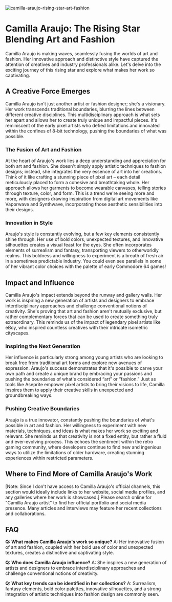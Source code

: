 ![camilla-araujo-rising-star-art-fashion](https://images.pexels.com/photos/33348527/pexels-photo-33348527.jpeg?auto=compress&cs=tinysrgb&fit=crop&h=627&w=1200)

# Camilla Araujo: The Rising Star Blending Art and Fashion

Camilla Araujo is making waves, seamlessly fusing the worlds of art and fashion. Her innovative approach and distinctive style have captured the attention of creatives and industry professionals alike. Let's delve into the exciting journey of this rising star and explore what makes her work so captivating.

## A Creative Force Emerges

Camilla Araujo isn't just another artist or fashion designer; she's a visionary. Her work transcends traditional boundaries, blurring the lines between different creative disciplines. This multidisciplinary approach is what sets her apart and allows her to create truly unique and impactful pieces.  It's reminiscent of the early pixel artists who defied limitations and innovated within the confines of 8-bit technology, pushing the boundaries of what was possible.

### The Fusion of Art and Fashion

At the heart of Araujo's work lies a deep understanding and appreciation for both art and fashion.  She doesn't simply apply artistic techniques to fashion designs; instead, she integrates the very essence of art into her creations. Think of it like crafting a stunning piece of pixel art – each detail meticulously placed to form a cohesive and breathtaking whole. Her approach allows her garments to become wearable canvases, telling stories through texture, color, and form. This is a trend we're seeing more and more, with designers drawing inspiration from digital art movements like Vaporwave and Synthwave, incorporating those aesthetic sensibilities into their designs.

### Innovation in Style

Araujo's style is constantly evolving, but a few key elements consistently shine through. Her use of bold colors, unexpected textures, and innovative silhouettes creates a visual feast for the eyes. She often incorporates elements of surrealism and fantasy, transporting viewers to otherworldly realms. This boldness and willingness to experiment is a breath of fresh air in a sometimes predictable industry. You could even see parallels in some of her vibrant color choices with the palette of early Commodore 64 games!

## Impact and Influence

Camilla Araujo's impact extends beyond the runway and gallery walls. Her work is inspiring a new generation of artists and designers to embrace interdisciplinary approaches and challenge conventional notions of creativity.  She's proving that art and fashion aren't mutually exclusive, but rather complementary forces that can be used to create something truly extraordinary. This reminds us of the impact of legendary pixel artists like eBoy, who inspired countless creatives with their intricate isometric cityscapes.

### Inspiring the Next Generation

Her influence is particularly strong among young artists who are looking to break free from traditional art forms and explore new avenues of expression.  Araujo's success demonstrates that it's possible to carve your own path and create a unique brand by embracing your passions and pushing the boundaries of what's considered “art” or “fashion.” Just as tools like Aseprite empower pixel artists to bring their visions to life, Camilla inspires them to apply their creative skills in unexpected and groundbreaking ways.

### Pushing Creative Boundaries

Araujo is a true innovator, constantly pushing the boundaries of what's possible in art and fashion.  Her willingness to experiment with new materials, techniques, and ideas is what makes her work so exciting and relevant.  She reminds us that creativity is not a fixed entity, but rather a fluid and ever-evolving process. This echoes the sentiment within the retro gaming community, where developers continue to find new and ingenious ways to utilize the limitations of older hardware, creating stunning experiences within restricted parameters.

## Where to Find More of Camilla Araujo's Work

[Note: Since I don't have access to Camilla Araujo's official channels, this section would ideally include links to her website, social media profiles, and any galleries where her work is showcased.] Please search online for "Camilla Araujo artist" to find her official portfolio and social media presence. Many articles and interviews may feature her recent collections and collaborations.

## FAQ

**Q: What makes Camilla Araujo's work so unique?**
A: Her innovative fusion of art and fashion, coupled with her bold use of color and unexpected textures, creates a distinctive and captivating style.

**Q: Who does Camilla Araujo influence?**
A: She inspires a new generation of artists and designers to embrace interdisciplinary approaches and challenge conventional notions of creativity.

**Q: What key trends can be identified in her collections?**
A: Surrealism, fantasy elements, bold color palettes, innovative silhouettes, and a strong integration of artistic techniques into fashion design are commonly seen.
